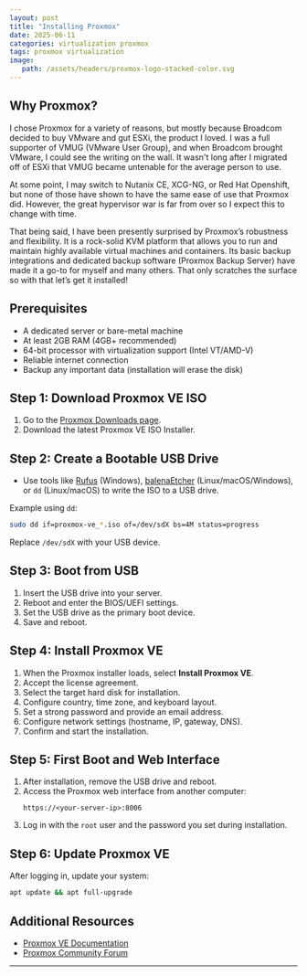```yaml
---
layout: post
title: "Installing Proxmox"
date: 2025-06-11
categories: virtualization proxmox
tags: proxmox virtualization
image:
   path: /assets/headers/proxmox-logo-stacked-color.svg
---
```


## Why Proxmox?

I chose Proxmox for a variety of reasons, but mostly because Broadcom decided to buy VMware and gut ESXi, the product I loved. I was a full supporter of VMUG (VMware User Group), and when Broadcom brought VMware, I could see the writing on the wall. It wasn't long after I migrated off of ESXi that VMUG became untenable for the average person to use.

At some point, I may switch to Nutanix CE, XCG-NG, or Red Hat Openshift, but none of those have shown to have the same ease of use that Proxmox did. However, the great hypervisor war is far from over so I expect this to change with time. 

That being said, I have been presently surprised by Proxmox’s robustness and flexibility. It is a rock-solid KVM platform that allows you to run and maintain highly available virtual machines and containers. Its basic backup integrations and dedicated backup software (Proxmox Backup Server) have made it a go-to for myself and many others. That only scratches the surface so with that let’s get it installed!

## Prerequisites

- A dedicated server or bare-metal machine
- At least 2GB RAM (4GB+ recommended)
- 64-bit processor with virtualization support (Intel VT/AMD-V)
- Reliable internet connection
- Backup any important data (installation will erase the disk)

## Step 1: Download Proxmox VE ISO

1. Go to the [Proxmox Downloads page](https://www.proxmox.com/en/downloads).
2. Download the latest Proxmox VE ISO Installer.

## Step 2: Create a Bootable USB Drive

- Use tools like [Rufus](https://rufus.ie/) (Windows), [balenaEtcher](https://www.balena.io/etcher/) (Linux/macOS/Windows), or `dd` (Linux/macOS) to write the ISO to a USB drive.

Example using `dd`:
```sh
sudo dd if=proxmox-ve_*.iso of=/dev/sdX bs=4M status=progress
```
Replace `/dev/sdX` with your USB device.

## Step 3: Boot from USB

1. Insert the USB drive into your server.
2. Reboot and enter the BIOS/UEFI settings.
3. Set the USB drive as the primary boot device.
4. Save and reboot.

## Step 4: Install Proxmox VE

1. When the Proxmox installer loads, select **Install Proxmox VE**.
2. Accept the license agreement.
3. Select the target hard disk for installation.
4. Configure country, time zone, and keyboard layout.
5. Set a strong password and provide an email address.
6. Configure network settings (hostname, IP, gateway, DNS).
7. Confirm and start the installation.

## Step 5: First Boot and Web Interface

1. After installation, remove the USB drive and reboot.
2. Access the Proxmox web interface from another computer:
   ```
   https://<your-server-ip>:8006
   ```
3. Log in with the `root` user and the password you set during installation.

## Step 6: Update Proxmox VE

After logging in, update your system:
```sh
apt update && apt full-upgrade
```

## Additional Resources

- [Proxmox VE Documentation](https://pve.proxmox.com/pve-docs/)
- [Proxmox Community Forum](https://forum.proxmox.com/)

---
